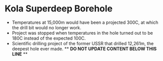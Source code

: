 Kola Superdeep Borehole
=======================

* Temperatures at 15,000m would have been a projected 300C, at which the drill bit would no longer work.
* Project was stopped when temperatures in the hole turned out to be 180C instead of the expected 100C.
* Scientific drilling project of the former USSR that drilled 12,261m, the deepest hole ever made.
** **DO NOT UPDATE CONTENT BELOW THIS LINE** **

